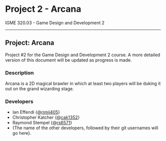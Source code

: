 # Project 2 - Arcana #
IGME 320.03 - Game Design and Development 2
*****

## Project: Arcana
Project #2 for the Game Design and Development 2 course. A more detailed version of this document will be updated as progress is made.

### Description
Arcana is a 2D magical brawler in which at least two players will be duking it out on the grand wizarding stage.

### Developers
- Ian Effendi {@[rimij405](https://github.com/rimij405)}
- Christopher Katcher {@[cak1352](https://github.com/Chris-Katcher)}
- Raymond Stempel {@[rs6571](https://github.com/RayJayBae)}
- {The name of the other developers, followed by their git usernames will go here}.
